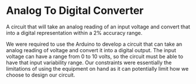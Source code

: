 # Analog To Digital Converter

A circuit that will take an analog reading of an input voltage and convert that into a digital representation within a 2% accuracy range.

We were required to use the Arduino to develop a circuit that can take an analog reading of voltage and convert it into a digital output. The input voltage can have a range from 0 to 10 volts, so the circuit must be able to have that input variability range. Our constraints were essentially the limitations of using the equipment on hand as it can potentially limit how we choose to design our circuit.
